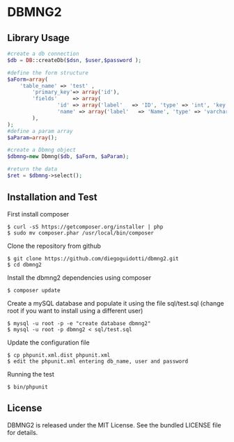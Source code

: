 DBMNG2
===============


Library Usage
---------------

``` php
#create a db connection
$db = DB::createDb($dsn, $user,$password );

#define the form structure
$aForm=array(  
	'table_name' => 'test' ,
		'primary_key'=> array('id'), 
		'fields'     => array(
				'id' => array('label'   => 'ID', 'type' => 'int', 'key' => 1 ) ,
				'name' => array('label'   => 'Name', 'type' => 'varchar')
		),
);
#define a param array
$aParam=array();

#create a Dbmng object
$dbmng=new Dbmng($db, $aForm, $aParam);

#return the data
$ret = $dbmng->select();

```


Installation and Test
---------------

First install composer

	$ curl -sS https://getcomposer.org/installer | php
	$ sudo mv composer.phar /usr/local/bin/composer

Clone the repository from github

	$ git clone https://github.com/diegoguidotti/dbmng2.git
	$ cd dbmng2

Install the dbmng2 dependencies using composer

	$ composer update

Create a mySQL database and populate it using the file sql/test.sql (change root if you want to install using a different user)

	$ mysql -u root -p -e "create database dbmng2"
	$ mysql -u root -p dbmng2 < sql/test.sql  


Update the configuration file

	$ cp phpunit.xml.dist phpunit.xml
	$ edit the phpunit.xml entering db_name, user and password

Running the test

    $ bin/phpunit





License
-------

DBMNG2 is released under the MIT License. See the bundled LICENSE file for details.
